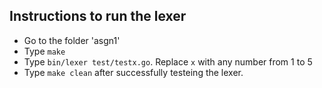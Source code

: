 Instructions to run the lexer
------------------------------

* Go to the folder 'asgn1'
* Type `make`
* Type `bin/lexer test/testx.go`. Replace `x` with any number from 1 to 5
* Type `make clean` after successfully testeing the lexer.